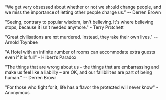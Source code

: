 “We get very obsessed about whether or not we should change people, and we miss the importance of letting other people change us.” -- Derren Brown

"Seeing, contrary to popular wisdom, isn't believing. It's where believing stops, because it isn't needed anymore." - Terry Pratchett

"Great civilisations are not murdered. Instead, they take their own lives." -- Arnold Toynbee

"A Hotel with an infinite number of rooms can accommodate extra guests even if it is full" - Hilbert's Paradox

"The things that are wrong about us – the things that are embarrassing and make us feel like a liability – are OK, and our fallibilities are part of being human.” -- Derren Brown

"For those who fight for it, life has a flavor the protected will never know" - Anonymous

